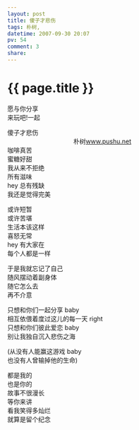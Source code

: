 ```yaml
---
layout: post
title: 傻子才悲伤
tags: 朴树,
datetime: 2007-09-30 20:07
pv: 54
comment: 3
share: 
---
```


{{ page.title }}
================

 <p>愿与你分享<br />来玩吧!一起</p><p>傻子才悲伤<br />&nbsp;&nbsp;&nbsp;&nbsp;&nbsp;&nbsp;&nbsp;&nbsp;&nbsp;&nbsp;&nbsp;&nbsp;&nbsp;&nbsp;&nbsp;&nbsp;&nbsp;&nbsp;&nbsp;&nbsp;&nbsp;&nbsp;&nbsp;&nbsp;&nbsp;&nbsp;&nbsp;&nbsp;&nbsp;&nbsp;&nbsp;&nbsp;&nbsp;&nbsp;&nbsp;&nbsp;&nbsp;  朴树<a href="http://www.pushu.net/">www.pushu.net</a><br />咖啡真苦<br />蜜糖好甜<br />我从来不拒绝<br />所有滋味<br />hey 总有残缺<br />我还是觉得完美</p><p>或许短暂<br />或许苦堪<br />生活本该这样<br />喜怒无常<br />hey 有大家在<br />每个人都是一样</p><p>于是我就忘记了自己<br />随风摆动着副身体<br />随它怎么去<br />再不介意</p><p>只想和你们一起分享 baby <br />相互依偎着度过这儿的每一天 right <br />只想和你们彼此爱恋 baby <br />别让我独自沉入悲伤之海</p><p>(从没有人能赢这游戏 baby <br />也没有人曾输掉他的生命)</p><p>都是我的<br />也是你的<br />故事不很漫长<br />等你来讲<br />看我笑得多灿烂<br />就算是留个纪念</p> 

